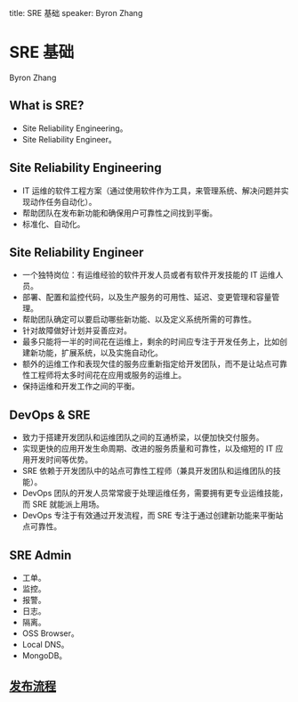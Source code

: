 title: SRE 基础
speaker: Byron Zhang

<slide />

# SRE 基础

Byron Zhang

<slide />

## What is SRE?

- Site Reliability Engineering。
- Site Reliability Engineer。

<slide />

## Site Reliability Engineering

- IT 运维的软件工程方案（通过使用软件作为工具，来管理系统、解决问题并实现动作任务自动化）。
- 帮助团队在发布新功能和确保用户可靠性之间找到平衡。
- 标准化、自动化。

<slide />

## Site Reliability Engineer

- 一个独特岗位：有运维经验的软件开发人员或者有软件开发技能的 IT 运维人员。
- 部署、配置和监控代码，以及生产服务的可用性、延迟、变更管理和容量管理。
- 帮助团队确定可以要启动哪些新功能、以及定义系统所需的可靠性。
- 针对故障做好计划并妥善应对。
- 最多只能将一半的时间花在运维上，剩余的时间应专注于开发任务上，比如创建新功能，扩展系统，以及实施自动化。
- 额外的运维工作和表现欠佳的服务应重新指定给开发团队，而不是让站点可靠性工程师将太多时间花在应用或服务的运维上。
- 保持运维和开发工作之间的平衡。

<slide />

## DevOps & SRE

- 致力于搭建开发团队和运维团队之间的互通桥梁，以便加快交付服务。
- 实现更快的应用开发生命周期、改进的服务质量和可靠性，以及缩短的 IT 应用开发时间等优势。
- SRE 依赖于开发团队中的站点可靠性工程师（兼具开发团队和运维团队的技能）。
- DevOps 团队的开发人员常常疲于处理运维任务，需要拥有更专业运维技能，而 SRE 就能派上用场。
- DevOps 专注于有效通过开发流程，而 SRE 专注于通过创建新功能来平衡站点可靠性。

<slide />

## SRE Admin

- 工单。
- 监控。
- 报警。
- 日志。
- 隔离。
- OSS Browser。
- Local DNS。
- MongoDB。

<slide />

## [发布流程](https://kb.maiscrm.com/grpc/release.html#%E5%8F%91%E5%B8%83%E6%B5%81%E7%A8%8B)
